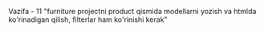Vazifa - 11
"furniture projectni product qismida modellarni yozish va htmlda ko'rinadigan qilish, filterlar ham ko'rinishi kerak"
